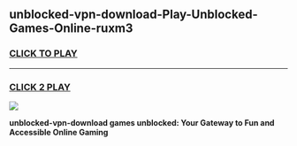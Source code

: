 
## unblocked-vpn-download-Play-Unblocked-Games-Online-ruxm3
<h3>
<a href="https://premium76.site?title=unblocked-vpn-download&ref=25A">CLICK TO PLAY</a></h3>
<hr>

<h3>
<a href="https://premium76.site?title=unblocked-vpn-download&ref=25A">CLICK 2 PLAY</a>
  
</h3>

<a href="https://premium76.site?title=unblocked-vpn-download&ref=25A"><img src="https://clearcache.store/games.png"></a>


**unblocked-vpn-download games unblocked: Your Gateway to Fun and Accessible Online Gaming**
